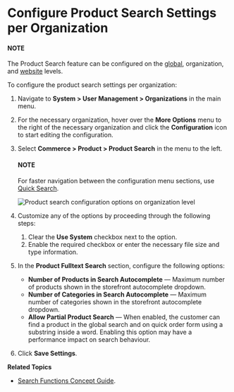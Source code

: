 <a id="sys-users-organization-commerce-products-search"></a>

# Configure Product Search Settings per Organization

#### NOTE
The Product Search feature can be configured on the [global](../../../../../configuration/commerce/product/global-product-search.md#configuration-guide-commerce-configuration-product-search), organization, and [website](../../../../../websites/web-configuration/commerce/product/website-product-search.md#sys-websites-commerce-products-search) levels.

To configure the product search settings per organization:

1. Navigate to **System > User Management > Organizations** in the main menu.
2. For the necessary organization, hover over the <i class="fa fa-ellipsis-h fa-lg" aria-hidden="true"></i> **More Options** menu to the right of the necessary organization and click the <i class="fas fa-cog" aria-hidden="true"></i> **Configuration** icon to start editing the configuration.
3. Select **Commerce > Product > Product Search** in the menu to the left.

   #### NOTE
   For faster navigation between the configuration menu sections, use [Quick Search](../../../../../configuration/quick-search.md#user-guide-system-configuration-quick-search).

   ![Product search configuration options on organization level](user/img/system/user_management/org_configuration/products/org-product-search.png)
4. Customize any of the options by proceeding through the following steps:
   1. Clear the **Use System** checkbox next to the option.
   2. Enable the required checkbox or enter the necessary file size and type information.
5. In the **Product Fulltext Search** section, configure the following options:
   * **Number of Products in Search Autocomplete** — Maximum number of products shown in the storefront autocomplete dropdown.
   * **Number of Categories in Search Autocomplete** — Maximum number of categories shown in the storefront autocomplete dropdown.
   * **Allow Partial Product Search** — When enabled, the customer can find a product in the global search and on quick order form using a substring inside a word. Enabling this option may have a performance impact on search behaviour.
6. Click **Save Settings**.

**Related Topics**

* [Search Functions Concept Guide](../../../../../../../concept-guides/catalog-promotions/search/index.md#user-guide-getting-started-search).

<!-- fa-bars = fa-navicon -->
<!-- Ic Tiles is used as Set As Default in saved views, and as tiles in display layout options -->
<!-- IcPencil refers to Rename in Commerce and Inline Editing in CRM -->
<!-- Check mark in the square. -->
<!-- SortDesc is also used as drop-down arrow -->
<!-- A -->
<!-- B -->
<!-- C -->
<!-- D -->
<!-- E -->
<!-- F -->
<!-- G -->
<!-- H -->
<!-- I -->
<!-- L -->
<!-- M -->
<!-- P -->
<!-- R -->
<!-- S -->
<!-- T -->
<!-- U -->
<!-- Z -->
